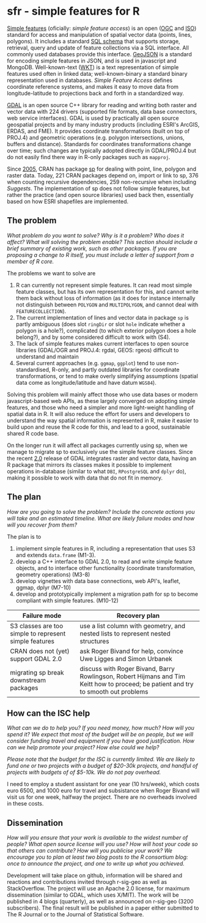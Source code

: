 # sfr - simple features for R

[Simple features](https://en.wikipedia.org/wiki/Simple_Features) (oficially: _simple feature access_) is an open ([OGC](http://www.opengeospatial.org/standards/sfa) and [ISO](http://www.iso.org/iso/home/store/catalogue_tc/catalogue_detail.htm?csnumber=40114)) standard for access and manipulation of spatial vector data (points, lines, polygons). It includes a standard [SQL schema](http://www.opengeospatial.org/standards/sfs) that supports storage, retrieval, query and update of feature collections via a SQL interface. All commonly used databases provide this interface. [GeoJSON](http://geojson.org/) is a standard for encoding simple features in JSON, and is used in javascript and MongoDB. Well-known-text ([WKT](https://en.wikipedia.org/wiki/Well-known_text)) is a text representation of simple features used often in linked data; well-known-binary a standard binary representation used in databases. _Simple Feature Access_ defines coordinate reference systems, and makes it easy to move data from longitude-latitude to projections back and forth in a standardized way. 


[GDAL](http://gdal.org/) is an open source C++ library for reading and writing both raster and vector data with 224 drivers (supported file formats, data base connectors, web service interfaces). GDAL is used by practically all open source geospatial projects and by many industry products (including ESRI's ArcGIS, ERDAS, and FME). It provides coordinate transformations (built on top of PROJ.4) and geometric operations (e.g. polygon intersections, unions, buffers and distance). Standards for coordinates transformations change over time; such changes are typically adopted directly in GDAL/PROJ.4 but do not easily find there way in R-only packages such as `mapproj`.

Since [2005](https://stat.ethz.ch/pipermail/r-sig-geo/2005-April/000378.html), CRAN has package [sp](https://cran.r-project.org/web/packages/sp/) for dealing with point, line, polygon and raster data. Today, 221 CRAN packages depend on, import or link to sp, 376 when counting recursive dependencies, 259 non-recursive when including _Suggests_. The implementation of sp does not follow simple features, but rather the practice (and open source libraries) used back then, essentially based on how ESRI shapefiles are implemented.

<!---
[second edition](http://www.springer.com/statistics/life+sciences%2C+medicine+%26+health/book/978-1-4614-7617-7))
-->

## The problem
_What problem do you want to solve? Why is it a problem? Who does it affect? What will solving the problem enable? This section should include a brief summary of existing work, such as other packages. If you are proposing a change to R itself, you must include a letter of support from a member of R core._

The problems we want to solve are 

1. R can currently not represent simple features. It can read most simple feature classes, but has its own representation for this, and cannot write them back without loss of information (as it does for instance internally not distinguish between `POLYGON` and `MULTIPOLYGON`, and cannot deal with `FEATURECOLLECTION`).
2. The current implementation of lines and vector data in package `sp` is partly ambiguous (does slot `ringDir` or slot `hole` indicate whether a polygon is a hole?), complicated (to which exterior polygon does a hole belong?), and by some considered difficult to work with (S4).
3. The lack of simple features makes current interfaces to open source libraries (GDAL/OGR and PROJ.4: rgdal, GEOS: rgeos) difficult to understand and maintain
4. Several current approaches (e.g. `ggmap`, `ggplot`) tend to use non-standardised, R-only, and partly outdated libraries for coordinate transformations, or tend to make overly simplifying assumptions (spatial data come as longitude/latitude and have datum `WGS84`).

Solving this problem will mainly affect those who use data bases or modern javascript-based web APIs, as these largely converged on adopting simple features, and those who need a simpler and more light-weight handling of spatial data in R. It will also reduce the effort for users and developers to understand the way spatial information is represented in R, make it easier to build upon and reuse the R code for this, and lead to a good, sustainable shared R code base.

On the longer run it will affect all packages currently using sp, when we manage to migrate sp to exclusively use the simple feature classes. Since the recent [2.0](http://www.gdal.org/index.html) release of GDAL integrates raster and vector data, having an R package that mirrors its classes makes it possible to implement operations in-database (similar to what `DBI`, `RPostgreSQL` and `dplyr` do), making it possible to work with data that do not fit in memory.

## The plan
_How are you going to solve the problem? Include the concrete actions you will take and an estimated timeline. What are likely failure modes and how will you recover from them?_

The plan is to 

1. implement simple features in R, including a representation that uses S3 and extends `data.frame` (M1-3).
2. develop a C++ interface to GDAL 2.0, to read and write simple feature objects, and to interface other functionality (coordinate transformation, geometry operations) (M3-8)
3. develop vignettes with data base connections, web API's, leaflet, ggmap, dplyr (M7-10)
4. develop and prototypically implement a migration path for sp to become compliant with simple features. (M10-12)

|  Failure mode    |  Recovery plan     |
|------------------|--------------------|
| S3 classes are too simple to represent simple features | use a list column with geometry, and nested lists to represent nested structures | 
| CRAN does not (yet) support GDAL 2.0 | ask Roger Bivand for help, convince Uwe Ligges and Simon Urbanek |
| migrating sp break downstream packages | discuss with Roger Bivand, Barry Rowlingson, Robert Hijmans and Tim Keitt how to proceed; be patient and try to smooth out problems |



## How can the ISC help
_What can we do to help you? If you need money, how much? How will you spend it? We expect that most of the budget will be on people, but we will  consider funding travel and equipment if you have good justification. How can we help promote your project? How else could we help?_

_Please note that the budget for the ISC is currently limited. We are likely to fund one or two projects with a budget of $20-30k projects, and handful of projects with budgets of  of $5-10k. We do not pay overhead._


I need to employ a student assistant for one year (10 hrs/week),
which costs euro 6500, and 1000 euro for travel and subsistance
when Roger Bivand will visit us for one week, halfway the project.
There are no overheads involved in these costs.

## Dissemination

_How will you ensure that your work is available to the widest number of people? What open source license will you use? How will host your code so that others can contribute? How will you publicise your work? We encourage you to plan at least two blog posts to the R consortium blog: once to announce the project, and one to write up what you achieved._


Development will take place on github, information will be shared and reactions and contributions invited through r-sig-geo as well as StackOverflow. The project will use an Apache 2.0 license, for maximum dissemination (similar to GDAL, which uses X/MIT). The work will be published in 4 blogs (quarterly), as well as announced on r-sig-geo (3200 subscribers). The final result will be published in a paper either submitted to The R Journal or to the Journal of Statistical Software.
